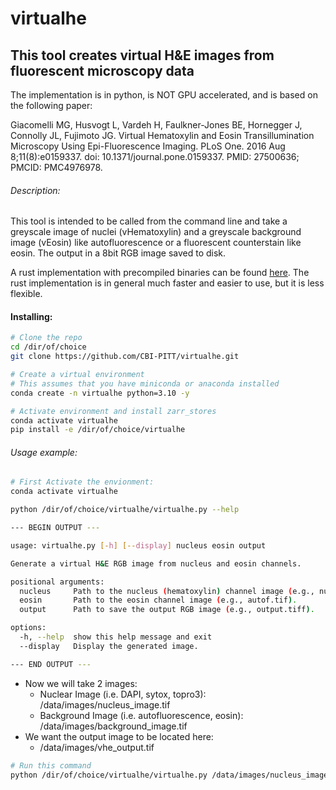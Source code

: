 # virtualhe

## This tool creates virtual H&E images from fluorescent microscopy data

The implementation is in python, is NOT GPU accelerated, and is based on the following paper:

Giacomelli MG, Husvogt L, Vardeh H,  Faulkner-Jones BE, Hornegger J, Connolly JL, Fujimoto JG. Virtual  Hematoxylin and Eosin Transillumination Microscopy Using  Epi-Fluorescence Imaging. PLoS One. 2016 Aug 8;11(8):e0159337. doi:  10.1371/journal.pone.0159337. PMID: 27500636; PMCID: PMC4976978.



###### Description:

This tool is intended to be called from the command line and take a greyscale image of nuclei (vHematoxylin) and a greyscale background image (vEosin) like autofluorescence or a fluorescent counterstain like eosin. The output in a 8bit RGB image saved to disk. 

A rust implementation with precompiled binaries can be found [here](https://github.com/CBI-PITT/virtualhe_rust). The rust implementation is in general much faster and easier to use, but it is less flexible.

#### Installing:

```bash
# Clone the repo
cd /dir/of/choice
git clone https://github.com/CBI-PITT/virtualhe.git

# Create a virtual environment
# This assumes that you have miniconda or anaconda installed
conda create -n virtualhe python=3.10 -y

# Activate environment and install zarr_stores
conda activate virtualhe
pip install -e /dir/of/choice/virtualhe
```



###### Usage example:

```bash
# First Activate the envionment:
conda activate virtualhe

python /dir/of/choice/virtualhe/virtualhe.py --help

--- BEGIN OUTPUT ---

usage: virtualhe.py [-h] [--display] nucleus eosin output

Generate a virtual H&E RGB image from nucleus and eosin channels.

positional arguments:
  nucleus     Path to the nucleus (hematoxylin) channel image (e.g., nucleus.tif).
  eosin       Path to the eosin channel image (e.g., autof.tif).
  output      Path to save the output RGB image (e.g., output.tiff).

options:
  -h, --help  show this help message and exit
  --display   Display the generated image.

--- END OUTPUT ---

```

- Now we will take 2 images:
  - Nuclear Image (i.e. DAPI, sytox, topro3): /data/images/nucleus_image.tif
  - Background Image (i.e. autofluorescence, eosin): /data/images/background_image.tif
- We want the output image to be located here:
  - /data/images/vhe_output.tif

```bash
# Run this command
python /dir/of/choice/virtualhe/virtualhe.py /data/images/nucleus_image.tif /data/images/background_image.tif /data/images/vhe_output.tif
```

